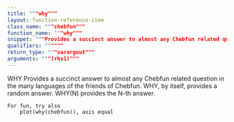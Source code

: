 ```yaml
---
title: """why"""
layout: function-reference-item
class_name: """chebfun"""
function_name: """why"""
snippet: """Provides a succinct answer to almost any Chebfun related question in the"""
qualifiers: """"""
return_type: """varargout"""
arguments: """(rhs1)"""
---
```


 WHY   Provides a succinct answer to almost any Chebfun related question in the
       many languages of the friends of Chebfun.
    WHY, by itself, provides a random answer.
    WHY(N) provides the N-th answer.
 
    For fun, try also
        plot(why(chebfun)), axis equal
